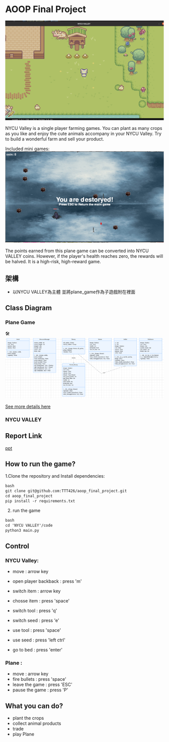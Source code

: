 # AOOP Final Project
![image](https://github.com/TTT426/aoop_final_project/blob/main/reference/NYCU_Valley.png)

NYCU Valley is a single player farming games. You can plant as many crops as you like and enjoy the cute animals accompany in your NYCU Valley. Try to build a wonderful farm and sell your product.

Included mini games:
![image](https://github.com/TTT426/aoop_final_project/blob/main/reference/panegame.png)

The points earned from this plane game can be converted into NYCU VALLEY coins. However, if the player's health reaches zero, the rewards will be halved. It is a high-risk, high-reward game.
## 架構
- 以NYCU VALLEY為主體 並將plane_game作為子遊戲附在裡面
## Class Diagram
### Plane Game
🛠️
![img](reference/class_diagram1.png)

[See more details here](https://lucid.app/lucidchart/92c029b0-b6c8-464c-aa2a-790c3bee1c45/edit?viewport_loc=-1664%2C-1778%2C3074%2C1660%2C0_0&invitationId=inv_135f1ff5-3c28-4422-b8c8-b278b6b06117)
### NYCU VALLEY

## Report Link
[ppt](https://www.canva.com/design/DAGbKZRHVXk/pSW3tnpWlCMot5XB4sFIYg/edit?utm_content=DAGbKZRHVXk&utm_campaign=designshare&utm_medium=link2&utm_source=sharebutton)

## How to run the game?
1.Clone the repository and Install dependencies:
```
bash
git clone git@github.com:TTT426/aoop_final_project.git
cd aoop_final_project
pip install -r requirements.txt
```

2. run the game
```
bash
cd 'NYCU VALLEY'/code
python3 main.py
```
## Control
### NYCU Valley:

- move : arrow key
- open player backback : press 'm'
- switch item : arrow key
- chosse item : press 'space'

- switch tool : press 'q'
- switch seed : press 'e'

- use tool : press 'space'
- use seed : press 'left ctrl'
- go to bed : press 'enter'

### Plane :

- move : arrow key
- fire bullets : press 'space'
- leave the game : press 'ESC'
- pause the game : press 'P'
  
## What you can do?
- plant the crops
- collect animal products
- trade
- play Plane








